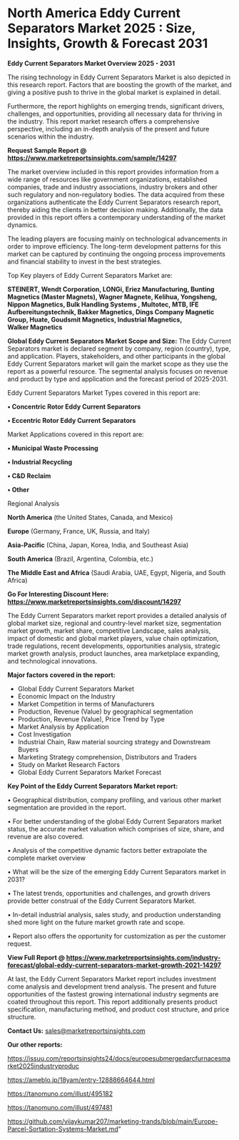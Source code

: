  # North America Eddy Current Separators Market 2025 : Size, Insights, Growth & Forecast 2031

<Strong> Eddy Current Separators Market Overview 2025 - 2031</strong>

The rising technology in Eddy Current Separators Market is also depicted in this research report. Factors that are boosting the growth of the market, and giving a positive push to thrive in the global market is explained in detail.

Furthermore, the report highlights on emerging trends, significant drivers, challenges, and opportunities, providing all necessary data for thriving in the industry. This report market research offers a comprehensive perspective, including an in-depth analysis of the present and future scenarios within the industry.

<strong>Request Sample Report @ <a href=https://www.marketreportsinsights.com/sample/14297>https://www.marketreportsinsights.com/sample/14297</a></strong>

The market overview included in this report provides information from a wide range of resources like government organizations, established companies, trade and industry associations, industry brokers and other such regulatory and non-regulatory bodies. The data acquired from these organizations authenticate the Eddy Current Separators research report, thereby aiding the clients in better decision making. Additionally, the data provided in this report offers a contemporary understanding of the market dynamics.

The leading players are focusing mainly on technological advancements in order to improve efficiency. The long-term development patterns for this market can be captured by continuing the ongoing process improvements and financial stability to invest in the best strategies.

Top Key players of Eddy Current Separators Market are:

<strong>STEINERT, Wendt Corporation, LONGi, Eriez Manufacturing, Bunting Magnetics (Master Magnets), Wagner Magnete, Kelihua, Yongsheng, Nippon Magnetics, Bulk Handling Systems , Multotec, MTB, IFE Aufbereitungstechnik, Bakker Magnetics, Dings Company Magnetic Group, Huate, Goudsmit Magnetics, Industrial Magnetics, Walker Magnetics</strong>

<strong><b>Global Eddy Current Separators Market Scope and Size:</b></strong>
The Eddy Current Separators market is declared segment by company, region (country), type, and application. Players, stakeholders, and other participants in the global Eddy Current Separators market will gain the market scope as they use the report as a powerful resource. The segmental analysis focuses on revenue and product by type and application and the forecast period of 2025-2031.

Eddy Current Separators Market Types covered in this report are:

<strong>• Concentric Rotor Eddy Current Separators

• Eccentric Rotor Eddy Current Separators</strong>

Market Applications covered in this report are:

<strong>• Municipal Waste Processing

• Industrial Recycling

• C&D Reclaim

• Other</strong> 

Regional Analysis

<strong>North America</strong> (the United States, Canada, and Mexico)

<strong>Europe</strong> (Germany, France, UK, Russia, and Italy)

<strong>Asia-Pacific</strong> (China, Japan, Korea, India, and Southeast Asia)

<strong>South America</strong> (Brazil, Argentina, Colombia, etc.)

<strong>The Middle East and Africa</strong> (Saudi Arabia, UAE, Egypt, Nigeria, and South Africa)

<strong>Go For Interesting Discount Here: <a href=https://www.marketreportsinsights.com/discount/14297>https://www.marketreportsinsights.com/discount/14297</a></strong>

The Eddy Current Separators market report provides a detailed analysis of global market size, regional and country-level market size, segmentation market growth, market share, competitive Landscape, sales analysis, impact of domestic and global market players, value chain optimization, trade regulations, recent developments, opportunities analysis, strategic market growth analysis, product launches, area marketplace expanding, and technological innovations.

<strong><b>Major factors covered in the report:</b></strong>
<ul>
  <li>Global Eddy Current Separators Market </li>
  <li>Economic Impact on the Industry</li>
  <li>Market Competition in terms of Manufacturers</li>
  <li>Production, Revenue (Value) by geographical segmentation</li>
  <li>Production, Revenue (Value), Price Trend by Type</li>
  <li>Market Analysis by Application</li>
  <li>Cost Investigation</li>
  <li>Industrial Chain, Raw material sourcing strategy and Downstream Buyers</li>
  <li>Marketing Strategy comprehension, Distributors and Traders</li>
  <li>Study on Market Research Factors</li>
  <li>Global Eddy Current Separators Market Forecast</li>
</ul>

<strong><b>Key Point of the Eddy Current Separators Market report:</b></strong>

• Geographical distribution, company profiling, and various other market segmentation are provided in the report.

• For better understanding of the global Eddy Current Separators market status, the accurate market valuation which comprises of size, share, and revenue are also covered.

• Analysis of the competitive dynamic factors better extrapolate the complete market overview

• What will be the size of the emerging Eddy Current Separators market in 2031?

• The latest trends, opportunities and challenges, and growth drivers provide better construal of the Eddy Current Separators Market.

• In-detail industrial analysis, sales study, and production understanding shed more light on the future market growth rate and scope.

• Report also offers the opportunity for customization as per the customer request.

<strong><b>View Full Report @ <a href=https://www.marketreportsinsights.com/industry-forecast/global-eddy-current-separators-market-growth-2021-14297>https://www.marketreportsinsights.com/industry-forecast/global-eddy-current-separators-market-growth-2021-14297</a></b></strong>


At last, the Eddy Current Separators Market report includes investment come analysis and development trend analysis. The present and future opportunities of the fastest growing international industry segments are coated throughout this report. This report additionally presents product specification, manufacturing method, and product cost structure, and price structure.

<strong>Contact Us:</strong>
sales@marketreportsinsights.com

<strong>Our other reports:</strong>

<a href=https://issuu.com/reportsinsights24/docs/europesubmergedarcfurnacesmarket2025industryproduc>https://issuu.com/reportsinsights24/docs/europesubmergedarcfurnacesmarket2025industryproduc</a>

<a href=https://ameblo.jp/18yam/entry-12888664644.html>https://ameblo.jp/18yam/entry-12888664644.html</a>

<a href=https://tanomuno.com/illust/495182>https://tanomuno.com/illust/495182</a>

<a href=https://tanomuno.com/illust/497481>https://tanomuno.com/illust/497481</a>

<a href=https://github.com/vijaykumar207/marketing-trands/blob/main/Europe-Parcel-Sortation-Systems-Market.md>https://github.com/vijaykumar207/marketing-trands/blob/main/Europe-Parcel-Sortation-Systems-Market.md</a>"
